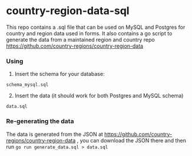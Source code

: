 # country-region-data-sql
This repo contains a .sql file that can be used on MySQL and Postgres for country and region data used in forms. It also contains a go script to generate the data from a maintained region and country repo https://github.com/country-regions/country-region-data


### Using

1. Insert the schema for your database:

`schema_mysql.sql`

2. Insert the data (it should work for both Postgres and MySQL schema)

`data.sql`


### Re-generating the data

The data is generated from the JSON at https://github.com/country-regions/country-region-data , you can download the JSON there and then run `go run generate_data.sql > data.sql`

